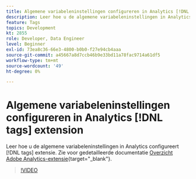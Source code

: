 ```yaml
---
title: Algemene variabeleninstellingen configureren in Analytics [!DNL tags] extension
description: Leer hoe u de algemene variabeleninstellingen in Analytics configureert [!DNL tags] extensie.
feature: Tags
topics: Development
kt: 2855
role: Developer, Data Engineer
level: Beginner
exl-id: 73ea8c36-66e3-4800-b0b0-f27e94cb4aaa
source-git-commit: a45667a8d7ccb46b9e33bd11a78fac9714a61df5
workflow-type: tm+mt
source-wordcount: '49'
ht-degree: 0%

---
```


# Algemene variabeleninstellingen configureren in Analytics [!DNL tags] extension

Leer hoe u de algemene variabeleninstellingen in Analytics configureert [!DNL tags] extensie. Zie voor gedetailleerde documentatie [Overzicht Adobe Analytics-extensie](https://experienceleague.adobe.com/docs/experience-platform/tags/extensions/client/analytics/overview.html){target="_blank"}.

>[!VIDEO](https://video.tv.adobe.com/v/27181/?quality=12&learn=on)
